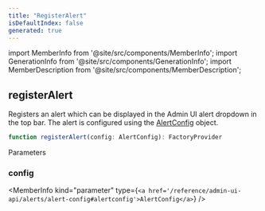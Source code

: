 ```yaml
---
title: "RegisterAlert"
isDefaultIndex: false
generated: true
---
```

<!-- This file was generated from the Vendure source. Do not modify. Instead, re-run the "docs:build" script -->
import MemberInfo from '@site/src/components/MemberInfo';
import GenerationInfo from '@site/src/components/GenerationInfo';
import MemberDescription from '@site/src/components/MemberDescription';


## registerAlert

<GenerationInfo sourceFile="packages/admin-ui/src/lib/core/src/extension/register-alert.ts" sourceLine="12" packageName="@bb-vendure/admin-ui" since="2.2.0" />

Registers an alert which can be displayed in the Admin UI alert dropdown in the top bar.
The alert is configured using the <a href='/reference/admin-ui-api/alerts/alert-config#alertconfig'>AlertConfig</a> object.

```ts title="Signature"
function registerAlert(config: AlertConfig): FactoryProvider
```
Parameters

### config

<MemberInfo kind="parameter" type={`<a href='/reference/admin-ui-api/alerts/alert-config#alertconfig'>AlertConfig</a>`} />

